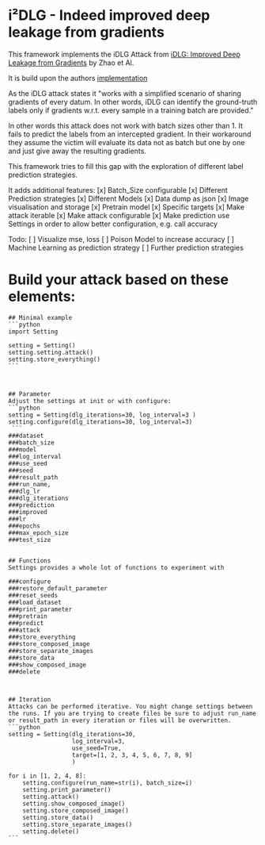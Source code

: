 # i²DLG - Indeed improved deep leakage from gradients

This framework implements the iDLG Attack from
[iDLG: Improved Deep Leakage from Gradients](https://arxiv.org/pdf/2001.02610.pdf) by Zhao et Al.

It is build upon the authors [implementation](https://github.com/PatrickZH/Improved-Deep-Leakage-from-Gradients)

As the iDLG attack states it "works with a simplified scenario of sharing gradients of every datum. In other words, iDLG can identify the ground-truth labels only if gradients w.r.t. every sample in a training batch are provided."

In other words this attack does not work with batch sizes other than 1. It fails to predict the labels from an intercepted gradient.
In their workaround they assume the victim will evaluate its data not as batch but one by one and just give away the resulting gradients.

This framework tries to fill this gap with the exploration of different label prediction strategies.


It adds additional features:
    [x] Batch_Size configurable
    [x] Different Prediction strategies
    [x] Different Models
    [x] Data dump as json
    [x] Image visualisation and storage
    [x] Pretrain model
    [x] Specific targets
    [x] Make attack iterable
    [x] Make attack configurable
    [x] Make prediction use Settings in order to allow better configuration, e.g. call accuracy

Todo:
    [ ] Visualize mse, loss
    [ ] Poison Model to increase accuracy
    [ ] Machine Learning as prediction strategy
    [ ] Further prediction strategies



# Build your attack based on these elements:

    ## Minimal example
    ```python
    import Setting

    setting = Setting()
    setting.setting.attack()
    setting.store_everything()
    ```



    ## Parameter
    Adjust the settings at init or with configure:
    ```python
    setting = Setting(dlg_iterations=30, log_interval=3 )
    setting.configure(dlg_iterations=30, log_interval=3)
     ```
    ###dataset
    ###batch_size
    ###model
    ###log_interval
    ###use_seed
    ###seed
    ###result_path
    ###run_name,
    ###dlg_lr
    ###dlg_iterations
    ###prediction
    ###improved
    ###lr
    ###epochs
    ###max_epoch_size
    ###test_size


    ## Functions
    Settings provides a whole lot of functions to experiment with

    ###configure
    ###restore_default_parameter
    ###reset_seeds
    ###load_dataset
    ###print_parameter
    ###pretrain
    ###predict
    ###attack
    ###store_everything
    ###store_composed_image
    ###store_separate_images
    ###store_data
    ###show_composed_image
    ###delete



    ## Iteration
    Attacks can be performed iterative. You might change settings between the runs. If you are trying to create files be sure to adjust run_name or result_path in every iteration or files will be overwritten.
    ```python
    setting = Setting(dlg_iterations=30,
                      log_interval=3,
                      use_seed=True,
                      target=[1, 2, 3, 4, 5, 6, 7, 8, 9]
                      )

    for i in [1, 2, 4, 8]:
        setting.configure(run_name=str(i), batch_size=i)
        setting.print_parameter()
        setting.attack()
        setting.show_composed_image()
        setting.store_composed_image()
        setting.store_data()
        setting.store_separate_images()
        setting.delete()
    ```